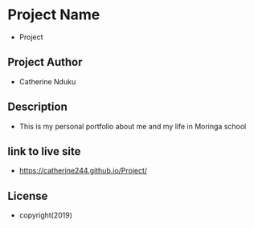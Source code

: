 # Project Name
- Project
## Project Author
 - Catherine Nduku
## Description
- This is my personal portfolio about me and my life in Moringa school
## link to live site
- https://catherine244.github.io/Project/
## License
- copyright(2019)